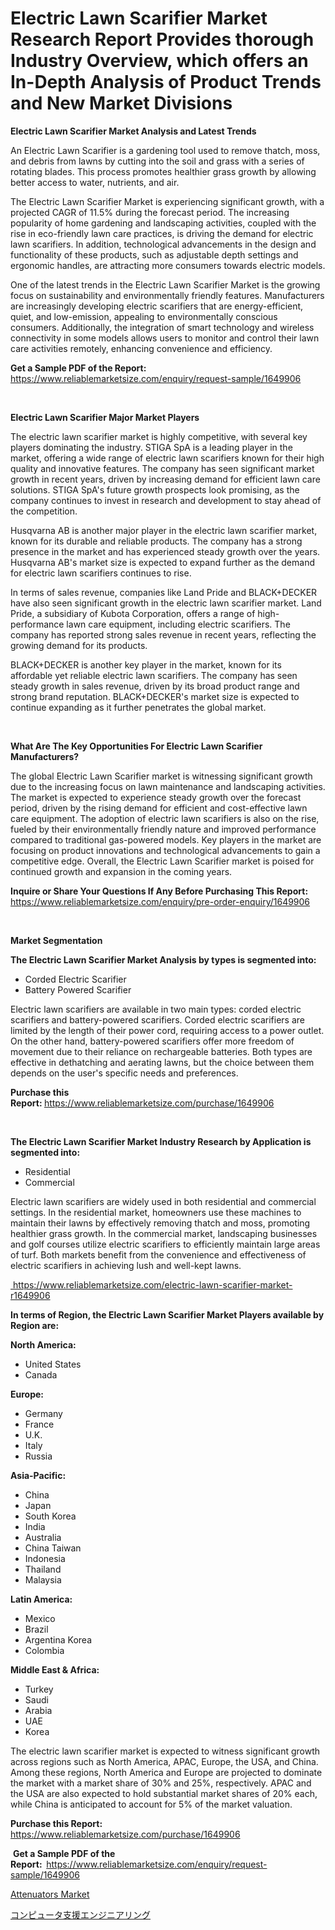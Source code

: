 <p><h1>Electric Lawn Scarifier Market Research Report Provides thorough Industry Overview, which offers an In-Depth Analysis of Product Trends and New Market Divisions</h1></p><p><strong>Electric Lawn Scarifier Market Analysis and Latest Trends</strong></p>
<p><p>An Electric Lawn Scarifier is a gardening tool used to remove thatch, moss, and debris from lawns by cutting into the soil and grass with a series of rotating blades. This process promotes healthier grass growth by allowing better access to water, nutrients, and air.</p><p>The Electric Lawn Scarifier Market is experiencing significant growth, with a projected CAGR of 11.5% during the forecast period. The increasing popularity of home gardening and landscaping activities, coupled with the rise in eco-friendly lawn care practices, is driving the demand for electric lawn scarifiers. In addition, technological advancements in the design and functionality of these products, such as adjustable depth settings and ergonomic handles, are attracting more consumers towards electric models.</p><p>One of the latest trends in the Electric Lawn Scarifier Market is the growing focus on sustainability and environmentally friendly features. Manufacturers are increasingly developing electric scarifiers that are energy-efficient, quiet, and low-emission, appealing to environmentally conscious consumers. Additionally, the integration of smart technology and wireless connectivity in some models allows users to monitor and control their lawn care activities remotely, enhancing convenience and efficiency.</p></p>
<p><strong>Get a Sample PDF of the Report:&nbsp;</strong> <a href="https://www.reliablemarketsize.com/enquiry/request-sample/1649906">https://www.reliablemarketsize.com/enquiry/request-sample/1649906</a></p>
<p>&nbsp;</p>
<p><strong>Electric Lawn Scarifier Major Market Players</strong></p>
<p><p>The electric lawn scarifier market is highly competitive, with several key players dominating the industry. STIGA SpA is a leading player in the market, offering a wide range of electric lawn scarifiers known for their high quality and innovative features. The company has seen significant market growth in recent years, driven by increasing demand for efficient lawn care solutions. STIGA SpA's future growth prospects look promising, as the company continues to invest in research and development to stay ahead of the competition.</p><p>Husqvarna AB is another major player in the electric lawn scarifier market, known for its durable and reliable products. The company has a strong presence in the market and has experienced steady growth over the years. Husqvarna AB's market size is expected to expand further as the demand for electric lawn scarifiers continues to rise.</p><p>In terms of sales revenue, companies like Land Pride and BLACK+DECKER have also seen significant growth in the electric lawn scarifier market. Land Pride, a subsidiary of Kubota Corporation, offers a range of high-performance lawn care equipment, including electric scarifiers. The company has reported strong sales revenue in recent years, reflecting the growing demand for its products.</p><p>BLACK+DECKER is another key player in the market, known for its affordable yet reliable electric lawn scarifiers. The company has seen steady growth in sales revenue, driven by its broad product range and strong brand reputation. BLACK+DECKER's market size is expected to continue expanding as it further penetrates the global market.</p></p>
<p>&nbsp;</p>
<p><strong>What Are The Key Opportunities For Electric Lawn Scarifier Manufacturers?</strong></p>
<p><p>The global Electric Lawn Scarifier market is witnessing significant growth due to the increasing focus on lawn maintenance and landscaping activities. The market is expected to experience steady growth over the forecast period, driven by the rising demand for efficient and cost-effective lawn care equipment. The adoption of electric lawn scarifiers is also on the rise, fueled by their environmentally friendly nature and improved performance compared to traditional gas-powered models. Key players in the market are focusing on product innovations and technological advancements to gain a competitive edge. Overall, the Electric Lawn Scarifier market is poised for continued growth and expansion in the coming years.</p></p>
<p><strong>Inquire or Share Your Questions If Any Before Purchasing This Report:</strong> <a href="https://www.reliablemarketsize.com/enquiry/pre-order-enquiry/1649906">https://www.reliablemarketsize.com/enquiry/pre-order-enquiry/1649906</a></p>
<p>&nbsp;</p>
<p><strong>Market Segmentation</strong></p>
<p><strong>The Electric Lawn Scarifier Market Analysis by types is segmented into:</strong></p>
<p><ul><li>Corded Electric Scarifier</li><li>Battery Powered Scarifier</li></ul></p>
<p><p>Electric lawn scarifiers are available in two main types: corded electric scarifiers and battery-powered scarifiers. Corded electric scarifiers are limited by the length of their power cord, requiring access to a power outlet. On the other hand, battery-powered scarifiers offer more freedom of movement due to their reliance on rechargeable batteries. Both types are effective in dethatching and aerating lawns, but the choice between them depends on the user's specific needs and preferences.</p></p>
<p><strong>Purchase this Report:&nbsp;</strong><a href="https://www.reliablemarketsize.com/purchase/1649906">https://www.reliablemarketsize.com/purchase/1649906</a></p>
<p>&nbsp;</p>
<p><strong>The Electric Lawn Scarifier Market Industry Research by Application is segmented into:</strong></p>
<p><ul><li>Residential</li><li>Commercial</li></ul></p>
<p><p>Electric lawn scarifiers are widely used in both residential and commercial settings. In the residential market, homeowners use these machines to maintain their lawns by effectively removing thatch and moss, promoting healthier grass growth. In the commercial market, landscaping businesses and golf courses utilize electric scarifiers to efficiently maintain large areas of turf. Both markets benefit from the convenience and effectiveness of electric scarifiers in achieving lush and well-kept lawns.</p></p>
<p><a href="https://www.reliablemarketsize.com/electric-lawn-scarifier-market-r1649906">&nbsp;https://www.reliablemarketsize.com/electric-lawn-scarifier-market-r1649906</a></p>
<p><strong>In terms of Region, the Electric Lawn Scarifier Market Players available by Region are:</strong></p>
<p>
    <p> <strong> North America: </strong>
        <ul>
            <li>United States</li>
            <li>Canada</li>
        </ul>
        </p> 
    <p> <strong> Europe: </strong>
        <ul>
            <li>Germany</li>
            <li>France</li>
            <li>U.K.</li>
            <li>Italy</li>
            <li>Russia</li>
        </ul>
        </p> 
    <p> <strong> Asia-Pacific: </strong>
        <ul>
            <li>China</li>
            <li>Japan</li>
            <li>South Korea</li>
            <li>India</li>
            <li>Australia</li>
            <li>China Taiwan</li>
            <li>Indonesia</li>
            <li>Thailand</li>
            <li>Malaysia</li>
        </ul>
        </p> 
    <p> <strong> Latin America: </strong>
        <ul>
            <li>Mexico</li>
            <li>Brazil</li>
            <li>Argentina Korea</li>
            <li>Colombia</li>
        </ul>
        </p> 
    <p> <strong> Middle East & Africa: </strong>
        <ul>
            <li>Turkey</li>
            <li>Saudi</li>
            <li>Arabia</li>
            <li>UAE</li>
            <li>Korea</li>
        </ul>
    </p>
    </p>
<p><p>The electric lawn scarifier market is expected to witness significant growth across regions such as North America, APAC, Europe, the USA, and China. Among these regions, North America and Europe are projected to dominate the market with a market share of 30% and 25%, respectively. APAC and the USA are also expected to hold substantial market shares of 20% each, while China is anticipated to account for 5% of the market valuation.</p></p>
<p><strong>Purchase this Report: </strong><a href="https://www.reliablemarketsize.com/purchase/1649906">https://www.reliablemarketsize.com/purchase/1649906</a></p>
<p>&nbsp;<strong>Get a Sample PDF of the Report:&nbsp;&nbsp;</strong><a href="https://www.reliablemarketsize.com/enquiry/request-sample/1649906">https://www.reliablemarketsize.com/enquiry/request-sample/1649906</a></p>
<p><strong></strong></p>
<p><p><a href="https://github.com/julian6Skinner/Market-Research-Report-List-1/blob/main/attenuators-market.md">Attenuators Market</a></p><p><a href="https://github.com/zjkmgcs938405/Market-Research-Report-List-3/blob/main/317548234677.md">コンピュータ支援エンジニアリング</a></p></p>